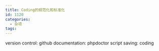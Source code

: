 ```yaml
---
title: Coding的规范化和标准化
id: 1120
categories:
  - 杂项
tags:
---
```


version control: github
documentation: phpdoctor
script saving:
coding